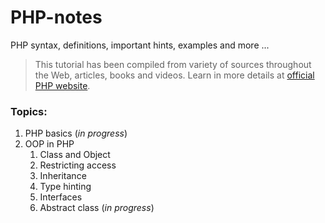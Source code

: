 # PHP-notes
PHP syntax, definitions, important hints, examples and more ...

> This tutorial has been compiled from variety of sources throughout the Web, articles, books and videos. Learn in more details at [official PHP website](http://php.net/).

### Topics:

1. PHP basics (_in progress_)
2. OOP in PHP
    1. Class and Object
    2. Restricting access
    3. Inheritance
    4. Type hinting
    5. Interfaces
    6. Abstract class (_in progress_)


